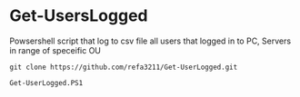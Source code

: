 # Get-UsersLogged 
Powsershell script that log to csv file all users that logged in to PC, Servers in range of speceific OU 



```Git
git clone https://github.com/refa3211/Get-UserLogged.git
```
```PS1
Get-UserLogged.PS1
```
